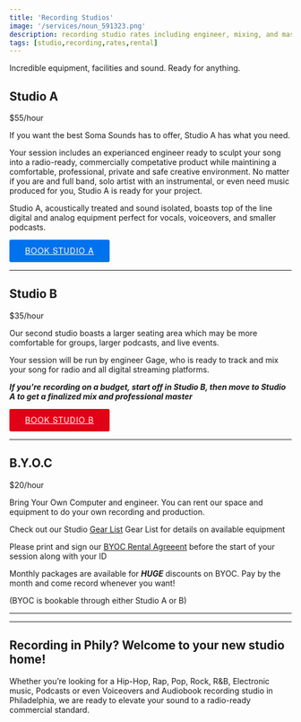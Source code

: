 ```yaml
---
title: 'Recording Studios'
image: '/services/noun_591323.png'
description: recording studio rates including engineer, mixing, and mastering during booked studio rental time.
tags: [studio,recording,rates,rental]
---
```

Incredible equipment, facilities and sound. Ready for anything.


## Studio A

$55/hour

If you want the best Soma Sounds has to offer, Studio A has what you need. 

Your session includes an experianced engineer ready to sculpt your song into a radio-ready, commercially competative product while maintining a comfortable, professional, private and safe creative environment. No matter if you are and full band, solo artist with an instrumental, or even need music produced for you, Studio A is ready for your project.

Studio A, acoustically treated and sound isolated, boasts top of the line digital and analog equipment perfect for vocals, voiceovers, and smaller podcasts.

<!-- Start Square Appointments Embed code --> <a target="_top" style=" background-color: #0072ee; color: white; height: 40px; text-transform: uppercase; font-family: 'Square Market', 'helvetica neue', helvetica, arial, sans-serif; letter-spacing: 1px; line-height: 38px; padding: 0 28px; border-radius: 3px; font-weight: 500; font-size: 14px; cursor: pointer; display: inline-block; " href="https://square.site/book/8GNV6PJ8WK7YH/studio-a-south-philly-philadelphia-pa">Book Studio A</a> <!-- End Square Appointments Embed code -->

- - -

## Studio B

$35/hour

Our second studio boasts a larger seating area which may be more comfortable for groups, larger podcasts, and live events. 

Your session will be run by engineer Gage, who is ready to track and mix your song for radio and all digital streaming platforms.

**_If you're recording on a budget, start off in Studio B, then move to Studio A to get a finalized mix and professional master_**

<!-- Start Square Appointments Embed code --> <a target="_top" style=" background-color: #E10015; color: white; height: 40px; text-transform: uppercase; font-family: 'Square Market', 'helvetica neue', helvetica, arial, sans-serif; letter-spacing: 1px; line-height: 38px; padding: 0 28px; border-radius: 3px; font-weight: 500; font-size: 14px; cursor: pointer; display: inline-block; " href="https://square.site/book/VC0MQHN4GS4ND/sls-studio-b-philadelphia-pa">Book Studio B</a> <!-- End Square Appointments Embed code -->

- - -

## B.Y.O.C

$20/hour

Bring Your Own Computer and engineer. You can rent our space and equipment to do your own recording and production.

Check out our Studio <a href="/services/07-gearlist" target="Gear List">Gear List</a> Gear List for details on available equipment

Please print and sign our <a href="/assets/documents/" download="BYOC_RENTAL_AGREEMENTv1.1.pdf" target="BYOC Rental Agreement">BYOC Rental Agreeent</a>  before the start of your session along with your ID



Monthly packages are available for **_HUGE_** discounts on BYOC. Pay by the month and come record whenever you want! 

(BYOC is bookable through either Studio A or B)

- - -
- - -

## Recording in Phily? Welcome to your new studio home!

Whether you’re looking for a Hip-Hop, Rap, Pop, Rock, R&B, Electronic music, Podcasts or even Voiceovers and Audiobook recording studio in Philadelphia, we are ready to elevate your sound to a radio-ready commercial standard.



